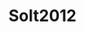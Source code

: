 ---
layout: redirect
title: Solt2012
loc: http://prq.sagepub.com/content/65/4/703
output: html_document
---